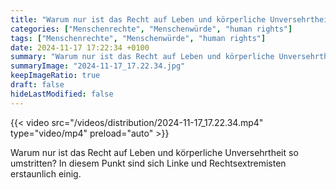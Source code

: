 ```yaml
---
title: "Warum nur ist das Recht auf Leben und körperliche Unversehrtheit so umstritten? In diesem Punkt sind sich Linke und Rechtsextremisten erstaunlich einig. "
categories: ["Menschenrechte", "Menschenwürde", "human rights"]
tags: ["Menschenrechte", "Menschenwürde", "human rights"]
date: 2024-11-17 17:22:34 +0100
summary: "Warum nur ist das Recht auf Leben und körperliche Unversehrtheit so umstritten? In diesem Punkt sind sich Linke und Rechtsextremisten erstaunlich einig. "
summaryImage: "2024-11-17_17.22.34.jpg"
keepImageRatio: true
draft: false
hideLastModified: false
---
```


{{< video src="/videos/distribution/2024-11-17_17.22.34.mp4" type="video/mp4" preload="auto" >}}

Warum nur ist das Recht auf Leben und körperliche Unversehrtheit so umstritten? In diesem Punkt sind sich Linke und Rechtsextremisten erstaunlich einig. 